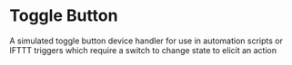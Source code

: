 # Toggle Button

A simulated toggle button device handler for use in automation scripts or IFTTT triggers which require a switch to change state to elicit an action